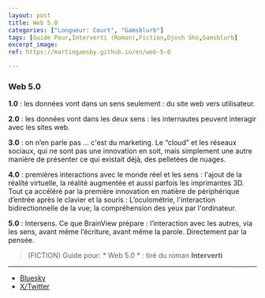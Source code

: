 ```yaml
---
layout: post
title: Web 5.0
categories: ["Longueur: Court", "Gamsblurb"]
tags: [Guide Pour,Interverti (Roman),Fiction,Djosh Sho,Gamsblurb]
excerpt_image: 
ref: https://martingamsby.github.io/en/web-5-0

---
```


### **Web 5.0**

**1.0** : les données vont dans un sens seulement : du site web vers utilisateur.

**2.0** : les données vont dans les deux sens : les internautes peuvent interagir avec les sites web.

**3.0** : on n’en parle pas … c'est du marketing. Le “cloud” et les réseaux sociaux, qui ne sont pas une innovation en soit, mais simplement une autre manière de présenter ce qui existait déjà, des pelletées de nuages.

**4.0** : premières interactions avec le monde réel et les sens : l'ajout de la réalité virtuelle, la réalité augmentée et aussi parfois les imprimantes 3D. Tout ça accéléré par la première innovation en matière de périphérique d’entrée après le clavier et la souris : L’oculométrie, l'interaction bidirectionnelle de la vue; la compréhension des yeux par l'ordinateur.

**5.0** : Intersens. Ce que BrainView prépare : l’interaction avec les autres, via les sens, avant même l’écriture, avant même la parole. Directement par la pensée.

> (FICTION) Guide pour: * Web 5.0 * : tiré du roman **Interverti**

---

- [Bluesky](https://bsky.app/profile/martin-gamsby.bsky.social/post/3lch2fsgf722y)
- [X/Twitter](https://twitter.com/user/status/1864126640265011245)

